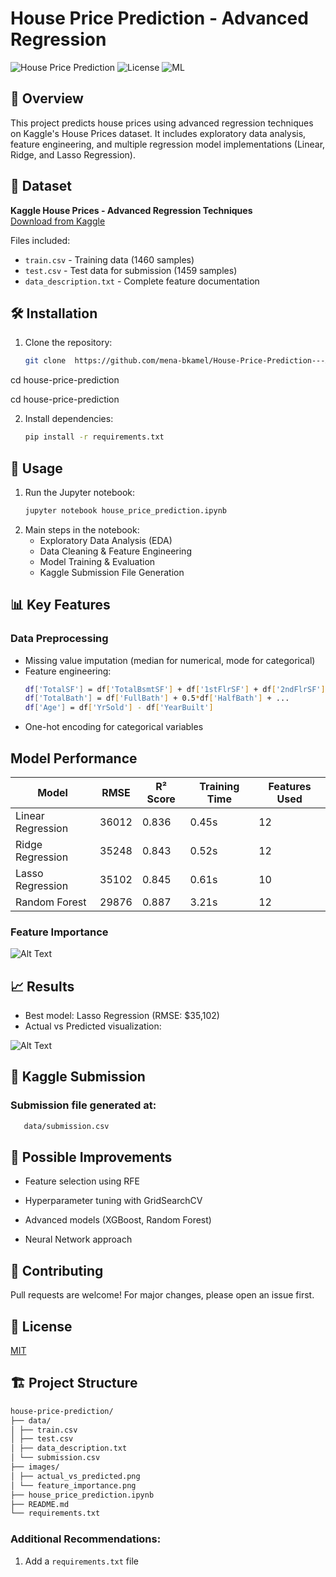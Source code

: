 # House Price Prediction - Advanced Regression

![House Price Prediction](https://img.shields.io/badge/Python-3.8%2B-blue)
![License](https://img.shields.io/badge/License-MIT-green)
![ML](https://img.shields.io/badge/Machine%20Learning-Linear%20Regression-orange)

## 📌 Overview
This project predicts house prices using advanced regression techniques on Kaggle's House Prices dataset. It includes exploratory data analysis, feature engineering, and multiple regression model implementations (Linear, Ridge, and Lasso Regression).

## 📂 Dataset
**Kaggle House Prices - Advanced Regression Techniques**  
[Download from Kaggle](https://www.kaggle.com/c/house-prices-advanced-regression-techniques/data)

Files included:
- `train.csv` - Training data (1460 samples)
- `test.csv` - Test data for submission (1459 samples)
- `data_description.txt` - Complete feature documentation

## 🛠️ Installation
1. Clone the repository:
   
   ```bash
   git clone  https://github.com/mena-bkamel/House-Price-Prediction---Advanced-Regression.git

cd house-price-prediction

   cd house-price-prediction

2. Install dependencies:
   ```bash 
   pip install -r requirements.txt

## 🚀 Usage
1. Run the Jupyter notebook:
   ```bash
   jupyter notebook house_price_prediction.ipynb
2. Main steps in the notebook:
    - Exploratory Data Analysis (EDA)
    - Data Cleaning & Feature Engineering
    - Model Training & Evaluation
    - Kaggle Submission File Generation
   
## 📊 Key Features
### Data Preprocessing
- Missing value imputation (median for numerical, mode for categorical)
- Feature engineering:
   ``` bash
   df['TotalSF'] = df['TotalBsmtSF'] + df['1stFlrSF'] + df['2ndFlrSF']
   df['TotalBath'] = df['FullBath'] + 0.5*df['HalfBath'] + ...
   df['Age'] = df['YrSold'] - df['YearBuilt']
- One-hot encoding for categorical variables

## Model Performance

| Model                | RMSE   | R² Score | Training Time | Features Used |
|----------------------|--------|----------|---------------|---------------|
| Linear Regression    | 36012  | 0.836    | 0.45s         | 12            |
| Ridge Regression     | 35248  | 0.843    | 0.52s         | 12            |
| Lasso Regression     | 35102  | 0.845    | 0.61s         | 10            |
| Random Forest        | 29876  | 0.887    | 3.21s         | 12            |
  
### Feature Importance

![Alt Text](images/feature_importance.png)

## 📈 Results
- Best model: Lasso Regression (RMSE: $35,102)
- Actual vs Predicted visualization:

![Alt Text](images/actual_vs_predicted.png)



## 📝 Kaggle Submission
### Submission file generated at:
   ```bash
      data/submission.csv
   ```
## 🧠 Possible Improvements
- Feature selection using RFE

- Hyperparameter tuning with GridSearchCV

- Advanced models (XGBoost, Random Forest)

- Neural Network approach

## 🤝 Contributing
Pull requests are welcome! For major changes, please open an issue first.

## 📜 License  
[MIT](https://opensource.org/licenses/MIT)

## 🏗️ Project Structure

```bash
house-price-prediction/
├── data/
│ ├── train.csv
│ ├── test.csv
│ ├── data_description.txt
│ └── submission.csv
├── images/
│ ├── actual_vs_predicted.png
│ └── feature_importance.png
├── house_price_prediction.ipynb
├── README.md
└── requirements.txt
```

### Additional Recommendations:
1. Add a `requirements.txt` file 
